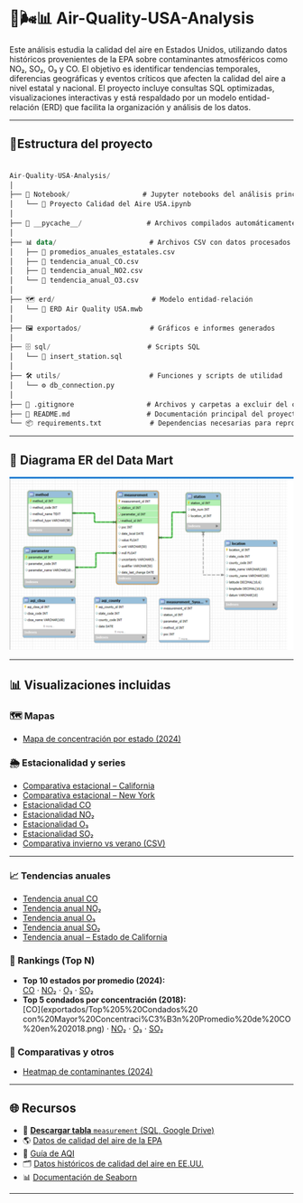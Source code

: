 # **🗽🌬️📊 Air-Quality-USA-Analysis**
Este análisis estudia la calidad del aire en Estados Unidos, utilizando datos históricos provenientes de la EPA sobre contaminantes atmosféricos como NO₂, SO₂, O₃ y CO. El objetivo es identificar tendencias temporales, diferencias geográficas y eventos críticos que afecten la calidad del aire a nivel estatal y nacional.
El proyecto incluye consultas SQL optimizadas, visualizaciones interactivas y está respaldado por un modelo entidad-relación (ERD) que facilita la organización y análisis de los datos.

---

## **📂Estructura del proyecto**

```sql

Air-Quality-USA-Analysis/
│
├── 📓 Notebook/                  # Jupyter notebooks del análisis principal
│   └── 📒 Proyecto Calidad del Aire USA.ipynb
│
├── 🐍 __pycache__/                # Archivos compilados automáticamente por Python
│
├── 📊 data/                       # Archivos CSV con datos procesados y limpios
│   ├── 📄 promedios_anuales_estatales.csv
│   ├── 📄 tendencia_anual_CO.csv
│   ├── 📄 tendencia_anual_NO2.csv
│   └── 📄 tendencia_anual_O3.csv
│
├── 🗺️ erd/                        # Modelo entidad-relación
│   └── 📐 ERD Air Quality USA.mwb
│
├── 🖼️ exportados/                 # Gráficos e informes generados
│
├── 🗄️ sql/                        # Scripts SQL
│   └── 📜 insert_station.sql
│
├── 🛠️ utils/                      # Funciones y scripts de utilidad
│   └── ⚙️ db_connection.py
│
├── 🚫 .gitignore                  # Archivos y carpetas a excluir del control de versiones
├── 📄 README.md                   # Documentación principal del proyecto
└── 📦 requirements.txt            # Dependencias necesarias para reproducir el análisis
```

---

## 📐 Diagrama ER del Data Mart

![Diagrama ER del Data Mart](erd/ERD_Air_Quality_USA.png)

---

## 📊 Visualizaciones incluidas

### 🗺️ Mapas

- [Mapa de concentración por estado (2024)](exportados/mapa_concentracion_estados_2024.png)

### 🌦️ Estacionalidad y series
- [Comparativa estacional – California](exportados/comparativa_estacional_california.png)
- [Comparativa estacional – New York](exportados/comparativa_estacional_new%20york.png)
- [Estacionalidad CO](exportados/estacional_carbon_monoxide.png)
- [Estacionalidad NO₂](exportados/estacional_nitrogen_dioxide_(no2).png)
- [Estacionalidad O₃](exportados/estacional_ozone.png)
- [Estacionalidad SO₂](exportados/estacional_sulfur_dioxide.png)
- [Comparativa invierno vs verano (CSV)](exportados/comparativa_invierno_verano.csv)

---

### 📈 Tendencias anuales
- [Tendencia anual CO](exportados/tendencia_anual_CO.png)
- [Tendencia anual NO₂](exportados/tendencia_anual_NO2.png)
- [Tendencia anual O₃](exportados/tendencia_anual_O3.png)
- [Tendencia anual SO₂](exportados/tendencia_anual_SO2.png)
- [Tendencia anual – Estado de California](exportados/tendencia_anual_edo_calif.png)

### 🧭 Rankings (Top N)
- **Top 10 estados por promedio (2024):**  
  [CO](exportados/Top%2010%20Estados%20con%20Mayor%20Promedio%20de%20CO%20en%202024.png) ·
  [NO₂](exportados/Top%2010%20Estados%20con%20Mayor%20Promedio%20de%20NO2%20en%202024.png) ·
  [O₃](exportados/Top%2010%20Estados%20con%20Mayor%20Promedio%20de%20O3%20en%202024.png) ·
  [SO₂](exportados/Top%2010%20Estados%20con%20Mayor%20Promedio%20de%20SO2%20en%202024.png)
- **Top 5 condados por concentración (2018):**  
  [CO](exportados/Top%205%20Condados%20 con%20Mayor%20Concentraci%C3%B3n%20Promedio%20de%20CO%20en%202018.png) ·
  [NO₂](exportados/Top%205%20Condados%20con%20Mayor%20Concentraci%C3%B3n%20NO2%20en%202018.png) ·
  [O₃](exportados/Top%205%20Condados%20con%20Mayor%20Concentraci%C3%B3n%20O3%20en%202018.png) ·
  [SO₂](exportados/Top%205%20Condados%20con%20Mayor%20Concentraci%C3%B3n%20SO2%20en%202018.png)

### 🔎 Comparativas y otros
- [Heatmap de contaminantes (2024)](exportados/heatmap_contaminantes_2024.png)

---

## 🌐 Recursos

- 📂 [**Descargar tabla** `measurement` (SQL, Google Drive)](https://drive.google.com/uc?id=1f5AbJXAao2tyihk8RpGkH7jJ57XMzCIR&export=download)
- 🌎 [Datos de calidad del aire de la EPA](https://www.epa.gov/outdoor-air-quality-data)
- 📖 [Guía de AQI](https://www.airnow.gov/aqi/aqi-basics/)
- 🗂️ [Datos históricos de calidad del aire en EE.UU.](https://aqs.epa.gov/aqsweb/airdata/download_files.html)
- 📊 [Documentación de Seaborn](https://seaborn.pydata.org/)

---
